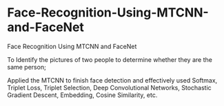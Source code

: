# Face-Recognition-Using-MTCNN-and-FaceNet
Face Recognition Using MTCNN and FaceNet

To Identify the pictures of two people to determine whether they are the same person;

Applied the MTCNN to finish face detection and effectively used Softmax, Triplet Loss, Triplet Selection, Deep Convolutional Networks, Stochastic Gradient Descent, Embedding, Cosine Similarity, etc.



